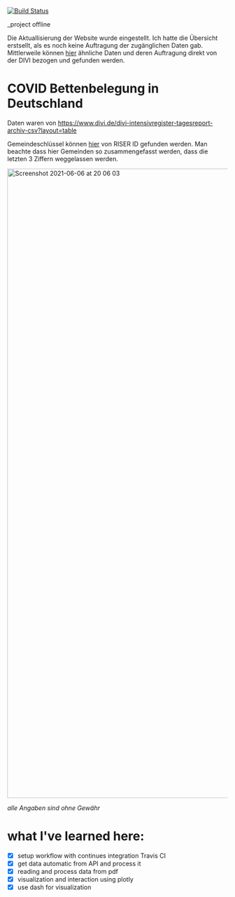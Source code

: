 [![Build Status](https://travis-ci.org/gnzng/covid-beds.svg?branch=main)](https://travis-ci.org/gnzng/covid-beds)

\_project offline

Die Aktuallisierung der Website wurde eingestellt. Ich hatte die Übersicht erstsellt, als es noch keine Auftragung der zugänglichen Daten gab. Mittlerweile können [hier](https://www.intensivregister.de/#/aktuelle-lage/zeitreihen) ähnliche Daten und deren Auftragung direkt von der DIVI bezogen und gefunden werden.

# COVID Bettenbelegung in Deutschland

Daten waren von https://www.divi.de/divi-intensivregister-tagesreport-archiv-csv?layout=table

Gemeindeschlüssel können [hier](https://www.riserid.eu/data/user_upload/downloads/info-pdf.s/Diverses/Liste-Amtlicher-Gemeindeschluessel-AGS-2015.pdf) von RISER ID gefunden werden. Man beachte dass hier Gemeinden so zusammengefasst werden, dass die letzten 3 Ziffern weggelassen werden.

<img width="1437" alt="Screenshot 2021-06-06 at 20 06 03" src="https://user-images.githubusercontent.com/65827185/120935520-811e2d80-c703-11eb-98c8-6489cbbcf664.png">

_alle Angaben sind ohne Gewähr_

# what I've learned here:

- [x] setup workflow with continues integration Travis CI
- [x] get data automatic from API and process it
- [x] reading and process data from pdf
- [x] visualization and interaction using plotly
- [x] use dash for visualization
